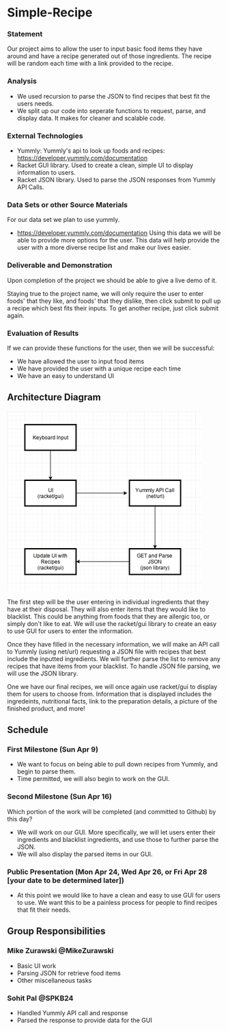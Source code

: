 # Simple-Recipe

### Statement
Our project aims to allow the user to input basic food items they have around and have a recipe generated out of those ingredients. The recipe will be random each time with a link provided to the recipe.

### Analysis
- We used recursion to parse the JSON to find recipes that best fit the users needs.
- We split up our code into seperate functions to request, parse, and display data. It makes for cleaner and scalable code.

### External Technologies
- Yummly: Yummly's api to look up foods and recipes: https://developer.yummly.com/documentation
- Racket GUI library. Used to create a clean, simple UI to display information to users.
- Racket JSON library. Used to parse the JSON responses from Yummly API Calls.

### Data Sets or other Source Materials
For our data set we plan to use yummly.
- https://developer.yummly.com/documentation
Using this data we will be able to provide more options for the user. This data will help provide the user with a more diverse recipe list and make our lives easier.

### Deliverable and Demonstration
Upon completion of the project we should be able to give a live demo of it.

Staying true to the project name, we will only require the user to enter foods' that they like, and foods' that they dislike, then click submit to pull up a recipe which best fits their inputs. To get another recipe, just click submit again.

### Evaluation of Results
If we can provide these functions for the user, then we will be successful:
- We have allowed the user to input food items
- We have provided the user with a unique recipe each time
- We have an easy to understand UI

## Architecture Diagram
![Architecture Diagram image](/ArchitectureDiagram.png?raw=true "Architecture Diagram image")

The first step will be the user entering in individual ingredients that they have at their disposal. They will also enter items that they would like to blacklist. This could be anything from foods that they are allergic too, or simply don't like to eat. We will use the racket/gui library to create an easy to use GUI for users to enter the information.

Once they have filled in the necessary information, we will make an API call to Yummly (using net/url) requesting a JSON file with recipes that best include the inputted ingredients. We will further parse the list to remove any recipes that have items from your blacklist. To handle JSON file parsing, we will use the JSON library.

One we have our final recipes, we will once again use racket/gui to display them for users to choose from. Information that is displayed includes the ingredeints, nutritional facts, link to the preparation details, a picture of the finished product, and more!

## Schedule
### First Milestone (Sun Apr 9)
- We want to focus on being able to pull down recipes from Yummly, and begin to parse them.
- Time permitted, we will also begin to work on the GUI.

### Second Milestone (Sun Apr 16)
Which portion of the work will be completed (and committed to Github) by this day?
- We will work on our GUI. More specifically, we will let users enter their ingredients and blacklist ingredients, and use those to further parse the JSON.
- We will also display the parsed items in our GUI.

### Public Presentation (Mon Apr 24, Wed Apr 26, or Fri Apr 28 [your date to be determined later])
- At this point we would like to have a clean and easy to use GUI for users to use. We want this to be a painless process for people to find recipes that fit their needs.

## Group Responsibilities
### Mike Zurawski @MikeZurawski
- Basic UI work
- Parsing JSON for retrieve food items
- Other miscellaneous tasks

### Sohit Pal @SPKB24
- Handled Yummly API call and response
- Parsed the response to provide data for the GUI
